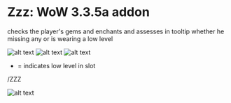 # Zzz: WoW 3.3.5a addon
checks the player's gems and enchants and assesses in tooltip whether he missing any or is wearing a low level

![alt text](https://i.imgur.com/XRVHZuW.png "1")
![alt text](https://i.imgur.com/y0AKJs3.png "2")
![alt text](https://i.imgur.com/eiEZTQ1.png "3")



* = indicates low level in slot

 /ZZZ
 
 ![alt text]( https://i.imgur.com/Up9z0yo.png "4")
